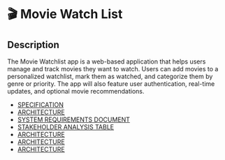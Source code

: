 <h1>🎬 Movie Watch List</h1>

<h2>Description</h2>
<p>The Movie Watchlist app is a web-based application that helps users manage and track movies they want to watch. Users can add movies to a personalized watchlist, mark them as watched, and categorize them by genre or priority. The app will also feature user authentication, real-time updates, and optional movie recommendations.</p>

 - [SPECIFICATION](https://github.com/GrandDadDan/Movie-Watchlist/blob/main/SPECIFICATION.md)
 - [ARCHITECTURE](https://github.com/GrandDadDan/Movie-Watchlist/blob/main/ARCHITECTURE.md)
 - [SYSTEM REQUIREMENTS DOCUMENT]()
 - [STAKEHOLDER ANALYSIS TABLE](https://github.com/GrandDadDan/Movie-Watchlist/blob/main/Stakeholder-Analysis-Table.md)
 - [ARCHITECTURE](https://github.com/GrandDadDan/Movie-Watchlist/blob/main/ARCHITECTURE.md)
 - [ARCHITECTURE](https://github.com/GrandDadDan/Movie-Watchlist/blob/main/ARCHITECTURE.md)
 - [ARCHITECTURE](https://github.com/GrandDadDan/Movie-Watchlist/blob/main/ARCHITECTURE.md)
